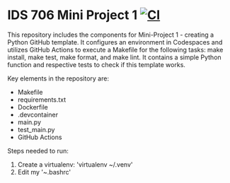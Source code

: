 # IDS 706 Mini Project 1 [![CI](https://github.com/jaxonyue/Fall-23-Data_Engineering/actions/workflows/ccid.yml/badge.svg)](https://github.com/jaxonyue/Fall-23-Data_Engineering/actions/workflows/ccid.yml)
This repository includes the components for Mini-Project 1 - creating a Python GitHub template. It configures an environment in Codespaces and utilizes GitHub Actions to execute a Makefile for the following tasks: make install, make test, make format, and make lint. It contains a simple Python function and respective tests to check if this template works.

Key elements in the repository are:

* Makefile
* requirements.txt
* Dockerfile
* .devcontainer
* main.py
* test_main.py
* GitHub Actions

Steps needed to run:
1. Create a virtualenv: 'virtualenv ~/.venv'
2. Edit my '~.bashrc'
